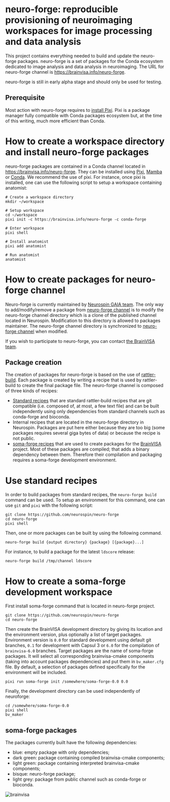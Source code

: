 # neuro-forge: reproducible provisioning of neuroimaging workspaces for image processing and data analysis

This project contains everything needed to build and update the neuro-forge packages. neuro-forge is a set of packages for the Conda ecosystem dedicated to image analysis and data analysis in neuroimaging. The URL for neuro-forge channel is https://brainvisa.info/neuro-forge.

neuro-forge is still in early alpha stage and should only be used for testing.

## Prerequisite
Most action with neuro-forge requires to [install Pixi](https://pixi.sh). Pixi is a package manager fully compatible with Conda packages ecosystem but, at the time of this writing, much more efficient than Conda.

# How to create a workspace directory and install neuro-forge packages

neuro-forge packages are contained in a Conda channel located in https://brainvisa.info/neuro-forge. They can be installed using [Pixi](https://pixi.sh), [Mamba](https://mamba.readthedocs.io) or [Conda](https://docs.conda.io). We recommend the use of pixi. For instance, once pixi is installed, one can use the following script to setup a workspace containing anatomist:

```
# Create a workspace directory
mkdir ~/workspace

# Setup workspace
cd ~/workspace
pixi init -c https://brainvisa.info/neuro-forge -c conda-forge

# Enter workspace
pixi shell

# Install anatomist
pixi add anatomist

# Run anatomist
anatomist
```

# How to create packages for neuro-forge channel

Neuro-forge is currently maintained by [Neurospin GAIA team](https://neurospin.github.io/gaia/). The only way to add/modify/remove a package from [neuro-forge channel](https://brainvisa.info/neuro-forge) is to modify the neuro-forge channel directory which is a clone of the published channel located in Neurospin. Modification to this directory is allowed to packages maintainer. The neuro-forge channel directory is synchronized to [neuro-forge channel](https://brainvisa.info/neuro-forge) when modified.

If you wish to participate to neuro-forge, you can contact [the BrainVISA team](mailto:admin@brainvisa.info).

## Package creation

The creation of packages for neuro-forge is based on the use of [rattler-build](https://prefix-dev.github.io/rattler-build). Each package is created by writing a recipe that is used by rattler-build to create the final package file. The neuro-forge channel is composed of three kinds of recipes:

- [Standard recipes](https://github.com/neurospin/neuro-forge/tree/main/recipes) that are standard rattler-build recipes that are git compatible (i.e. composed of, at most, a few text file) and can be built independently using only dependencies from standard channels such as conda-forge and bioconda.
- Internal recipes that are located in the neuro-forge directory in Neurospin. Packages are put here either because they are too big (some packages requires several giga bytes of data) or because the recipe is not public.
- [soma-forge recipes](https://github.com/neurospin/neuro-forge/tree/main/soma-forge) that are used to create packages for the [BrainVISA](https://brainvisa.info) project. Most of these packages are compiled; that adds a binary dependency between them. Therefore their compilation and packaging requires a soma-forge development environment.

# Use standard recipes

In order to build packages from standard recipes, the `neuro-forge build` command can be used. To setup an environment for this command, one can use `git` and `pixi` with the following script:

```
git clone https://github.com/neurospin/neuro-forge
cd neuro-forge
pixi shell
```

Then, one or more packages can be built by using the following command.
```
neuro-forge build {output directory} {package} [{package}...]
```

For instance, to build a package for the latest `ldscore` release:
```
neuro-forge build /tmp/channel ldscore
```

# How to create a soma-forge development workspace

First install soma-forge command that is located in neuro-forge project.
```
git clone https://github.com/neurospin/neuro-forge
cd neuro-forge
```

Then create the BrainVISA development directory by giving its location and the environment version, plus optionally a list of target packages. Environment version is `0.0` for standard development using default git branches, `0.1` for development with Capsul 3 or `6.0` for the compilation of `brainvisa-6.0` branches. Target packages are the name of soma-forge packages. It will select all corresponding brainvisa-cmake components (taking into account packages dependencies) and put them in `bv_maker.cfg` file. By default, a selection of packages defined specifically for the environment will be included.
```
pixi run soma-forge init /somewhere/soma-forge-0.0 0.0
```

Finally, the development directory can be used independently of neuroforge:
```
cd /somewhere/soma-forge-0.0
pixi shell
bv_maker
```

## soma-forge packages

The packages currently built have the following dependencies:
- blue: empty package with only dependencies;
- dark green: package containing compiled brainvisa-cmake components;
- light green: package containing interpreted brainvisa-cmake components;
- bisque: neuro-forge package; 
- light grey: package from public channel such as conda-forge or bioconda.

![brainvisa](https://github.com/user-attachments/assets/6ff053d8-5959-4b9c-b181-74b2783073fe)
